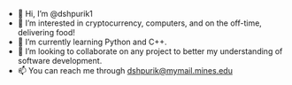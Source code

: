- 👋 Hi, I’m @dshpurik1
- 👀 I’m interested in cryptocurrency, computers, and on the off-time, delivering food!
- 🌱 I’m currently learning Python and C++.
- 💞️ I’m looking to collaborate on any project to better my understanding of software development.
- 📫 You can reach me through dshpurik@mymail.mines.edu
